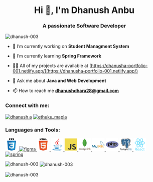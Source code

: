 <h1 align="center">Hi 👋, I'm Dhanush Anbu</h1>
<h3 align="center">A passionate Software Developer</h3>

<p align="left"> <img src="https://komarev.com/ghpvc/?username=dhanush-003&label=Profile%20views&color=0e75b6&style=flat" alt="dhanush-003" /> </p>

- 🔭 I’m currently working on **Student Managment System**

- 🌱 I’m currently learning **Spring Framework**

- 👨‍💻 All of my projects are available at [https://dhanusha-portfolio-001.netlify.app/](https://dhanusha-portfolio-001.netlify.app/)

- 💬 Ask me about **Java and Web Development**

- 📫 How to reach me **dhanushdhara28@gmail.com**

<h3 align="left">Connect with me:</h3>
<p align="left">
<a href="https://linkedin.com/in/dhanush a" target="blank"><img align="center" src="https://raw.githubusercontent.com/rahuldkjain/github-profile-readme-generator/master/src/images/icons/Social/linked-in-alt.svg" alt="dhanush a" height="30" width="40" /></a>
<a href="https://instagram.com/ethuku_mapla" target="blank"><img align="center" src="https://raw.githubusercontent.com/rahuldkjain/github-profile-readme-generator/master/src/images/icons/Social/instagram.svg" alt="ethuku_mapla" height="30" width="40" /></a>
</p>

<h3 align="left">Languages and Tools:</h3>
<p align="left"> <a href="https://www.w3schools.com/css/" target="_blank" rel="noreferrer"> <img src="https://raw.githubusercontent.com/devicons/devicon/master/icons/css3/css3-original-wordmark.svg" alt="css3" width="40" height="40"/> </a> <a href="https://www.figma.com/" target="_blank" rel="noreferrer"> <img src="https://www.vectorlogo.zone/logos/figma/figma-icon.svg" alt="figma" width="40" height="40"/> </a> <a href="https://www.w3.org/html/" target="_blank" rel="noreferrer"> <img src="https://raw.githubusercontent.com/devicons/devicon/master/icons/html5/html5-original-wordmark.svg" alt="html5" width="40" height="40"/> </a> <a href="https://www.java.com" target="_blank" rel="noreferrer"> <img src="https://raw.githubusercontent.com/devicons/devicon/master/icons/java/java-original.svg" alt="java" width="40" height="40"/> </a> <a href="https://developer.mozilla.org/en-US/docs/Web/JavaScript" target="_blank" rel="noreferrer"> <img src="https://raw.githubusercontent.com/devicons/devicon/master/icons/javascript/javascript-original.svg" alt="javascript" width="40" height="40"/> </a> <a href="https://www.mongodb.com/" target="_blank" rel="noreferrer"> <img src="https://raw.githubusercontent.com/devicons/devicon/master/icons/mongodb/mongodb-original-wordmark.svg" alt="mongodb" width="40" height="40"/> </a> <a href="https://www.mysql.com/" target="_blank" rel="noreferrer"> <img src="https://raw.githubusercontent.com/devicons/devicon/master/icons/mysql/mysql-original-wordmark.svg" alt="mysql" width="40" height="40"/> </a> <a href="https://www.php.net" target="_blank" rel="noreferrer"> <img src="https://raw.githubusercontent.com/devicons/devicon/master/icons/php/php-original.svg" alt="php" width="40" height="40"/> </a> <a href="https://www.postgresql.org" target="_blank" rel="noreferrer"> <img src="https://raw.githubusercontent.com/devicons/devicon/master/icons/postgresql/postgresql-original-wordmark.svg" alt="postgresql" width="40" height="40"/> </a> <a href="https://reactjs.org/" target="_blank" rel="noreferrer"> <img src="https://raw.githubusercontent.com/devicons/devicon/master/icons/react/react-original-wordmark.svg" alt="react" width="40" height="40"/> </a> <a href="https://spring.io/" target="_blank" rel="noreferrer"> <img src="https://www.vectorlogo.zone/logos/springio/springio-icon.svg" alt="spring" width="40" height="40"/> </a> </p>

<p><img align="left" src="https://github-readme-stats.vercel.app/api/top-langs?username=dhanush-003&show_icons=true&locale=en&layout=compact" alt="dhanush-003" /></p>

<p>&nbsp;<img align="center" src="https://github-readme-stats.vercel.app/api?username=dhanush-003&show_icons=true&locale=en" alt="dhanush-003" /></p>

<p><img align="center" src="https://github-readme-streak-stats.herokuapp.com/?user=dhanush-003&" alt="dhanush-003" />
